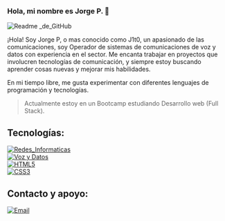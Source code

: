 ### Hola, mi nombre es Jorge P. 👋

![Readme _de_GitHub](https://github.com/j1t077/j1t077/assets/96486397/47b85793-3802-473c-b5a1-ed9baf61f6b7)


¡Hola! Soy Jorge P, o mas conocido como J1t0, un apasionado de las comunicaciones, soy Operador de sistemas de comunicaciones de voz y datos con experiencia en el sector. Me encanta trabajar en proyectos que involucren tecnologías de comunicación, y siempre estoy buscando aprender cosas nuevas y mejorar mis habilidades.

En mi tiempo libre, me gusta experimentar con diferentes lenguajes de programación y tecnologías.

> Actualmente estoy en un Bootcamp estudiando Desarrollo web (Full Stack).

## Tecnologías:
[![Redes_Informaticas](https://img.shields.io/badge/-Redes%20Informaticas-red)]()  
[![Voz y Datos](https://img.shields.io/badge/-Voz%20y%20Datos-blueviolet)]()  
[![HTML5](https://img.shields.io/badge/-html5-orange)]()  
[![CSS3](https://img.shields.io/badge/-css3-informational)]()

## Contacto y apoyo:
[![Email](https://img.shields.io/badge/jmpf%40gmail.com--email-Email%20personal%20(Respuesta%20lenta)-D14836?style=for-the-badge&logo=gmail&logoColor=white&labelColor=a472c5)](mailto:jmpf1977@gmail.com)
